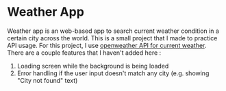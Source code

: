 # Weather App
Weather app is an web-based app to search current weather condition in a certain city across the world. This is a small project that I made to practice API usage. For this project, I use [openweather API for current weather](https://openweathermap.org/current). There are a couple features that I haven't added here :
1. Loading screen while the background is being loaded 
2. Error handling if the user input doesn't match any city (e.g. showing "City not found" text)
